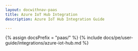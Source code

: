 ```yaml
---
layout: docwithnav-paas
title: Azure IoT Hub Integration
description: Azure IoT Hub Integration Guide 

---
```

{% assign docsPrefix = "paas/" %}
{% include docs/pe/user-guide/integrations/azure-iot-hub.md %}
